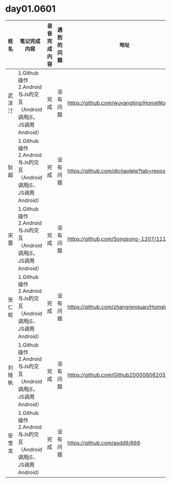 # day01.0601

| 姓名   | 笔记完成内容                                                 | 录音完成内容 | 遇到的问题                                         | 地址                                                 |
| :----- | ------------------------------------------------------------ | ------------ | -------------------------------------------------- | ---------------------------------------------------- |
| 武洋汀   | 1.Github操作2.Android与Js的交互（Android调用jS，JS调用Android）|       完成       | 没有问题 | https://github.com/wuyangting/HomeWork |
| 狄超  |  1.Github操作2.Android与Js的交互（Android调用jS，JS调用Android）                                                            |    完成<br>         |         没有问题                                           |      https://github.com/dichaolele?tab=repositories                                               
| 宋蓉 | 1.Github操作2.Android与Js的交互（Android调用jS，JS调用Android）                                                              |完成              |没有问题                                                    | https://github.com/Songsong-1207/111                                                   |
| 张仁权   |1.Github操作2.Android与Js的交互（Android调用jS，JS调用Android）                                                    |完成              |没有问题                                                    | https://github.com/zhangrenquan/HomeWork                                             |
| 刘晓帆  |1.Github操作2.Android与Js的交互（Android调用jS，JS调用Android） |   完成           |     没有问题     |       https://github.com/Github200006062051/-.git                                       |
| 安雪龙 | 1.Github操作2.Android与Js的交互（Android调用jS，JS调用Android）                                                   |       完成       |         没有问题                                           | https://github.com/asdd9/666